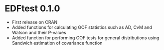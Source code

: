 # EDFtest 0.1.0

* First release on CRAN
* Added functions for calculating GOF statistics such as AD, CvM and Watson and their P-values
* Added function for performing GOF tests for general distributions using Sandwich estimation of covariance function
